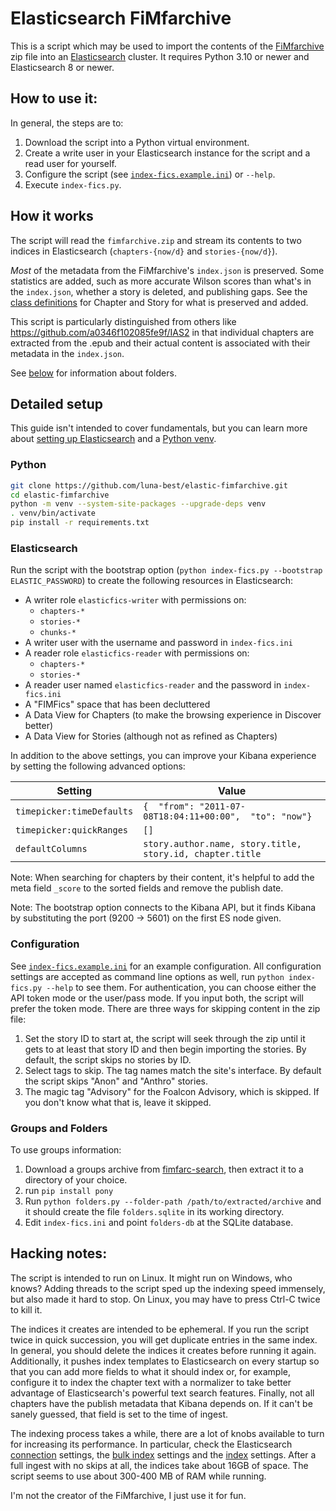 # Elasticsearch FiMfarchive
This is a script which may be used to import the contents of the [FiMfarchive](https://www.fimfiction.net/user/116950/Fimfarchive) zip file into an 
[Elasticsearch](https://www.elastic.co/guide/) cluster.  It requires Python 3.10 or newer and Elasticsearch 8 or newer.

## How to use it:

In general, the steps are to:
1. Download the script into a Python virtual environment.
2. Create a write user in your Elasticsearch instance for the script and a read user for yourself.
3. Configure the script (see [`index-fics.example.ini`](index-fics.example.ini)) or `--help`.
4. Execute `index-fics.py`.

## How it works

The script will read the `fimfarchive.zip` and stream its contents to two indices in Elasticsearch (`chapters-{now/d}` 
and `stories-{now/d}`).

*Most* of the metadata from the FiMfarchive's `index.json` is preserved.  Some statistics are added, such as more 
accurate Wilson scores than what's in the `index.json`, whether a story is deleted, and publishing gaps. See the 
[class definitions](esdocs.py) for Chapter and Story for what is preserved and added.

This script is particularly distinguished from others like https://github.com/a0346f102085fe9f/IAS2 in that individual
chapters are extracted from the .epub and their actual content is associated with their metadata in the `index.json`.

See [below](#groups-and-folders) for information about folders.

## Detailed setup
This guide isn't intended to cover fundamentals, but you can learn more about [setting up Elasticsearch](https://www.elastic.co/guide/en/elasticsearch/reference/current/getting-started.html) and 
a [Python venv](https://docs.python.org/3/library/venv.html).

### Python
```bash
git clone https://github.com/luna-best/elastic-fimfarchive.git
cd elastic-fimfarchive
python -m venv --system-site-packages --upgrade-deps venv
. venv/bin/activate
pip install -r requirements.txt
```

### Elasticsearch
Run the script with the bootstrap option (`python index-fics.py --bootstrap ELASTIC_PASSWORD`) to create the
following resources in Elasticsearch:
- A writer role `elasticfics-writer` with permissions on:
  - `chapters-*`
  - `stories-*`
  - `chunks-*`
- A writer user with the username and password in `index-fics.ini`
- A reader role `elasticfics-reader` with permissions on:
  - `chapters-*`
  - `stories-*`
- A reader user named `elasticfics-reader` and the password in `index-fics.ini`
- A "FIMFics" space that has been decluttered
- A Data View for Chapters (to make the browsing experience in Discover better)
- A Data View for Stories (although not as refined as Chapters)

In addition to the above settings, you can improve your Kibana experience by setting the following advanced options:

| Setting                   | Value                                                     |
|---------------------------|-----------------------------------------------------------|
| `timepicker:timeDefaults` | `{  "from": "2011-07-08T18:04:11+00:00",  "to": "now"}`   |
| `timepicker:quickRanges`  | `[]`                                                      |
| `defaultColumns`          | `story.author.name, story.title, story.id, chapter.title` |

Note: When searching for chapters by their content, it's helpful to add the meta field `_score` to the sorted fields and 
remove the publish date.

Note: The bootstrap option connects to the Kibana API, but it finds Kibana by substituting the port (9200 -> 5601)
on the first ES node given.

### Configuration
See [`index-fics.example.ini`](index-fics.example.ini) for an example configuration.  All configuration settings are accepted as 
command line options as well, run `python index-fics.py --help` to see them. For authentication, you can choose 
either the API token mode or the user/pass mode. If you input both, the script will prefer the token mode.  There 
are three ways for skipping content in the zip file:
1. Set the story ID to start at, the script will seek through the zip until it gets to at least that story ID and then 
begin importing the stories.  By default, the script skips no stories by ID.
2. Select tags to skip.  The tag names match the site's interface. By default the script skips "Anon" and "Anthro" stories.
3. The magic tag "Advisory" for the Foalcon Advisory, which is skipped.  If you don't know what that is, leave it skipped.

### Groups and Folders
To use groups information:
1. Download a groups archive from [fimfarc-search](https://github.com/uis246/fimfarc-search/), then extract it to a directory of your choice.
2. run `pip install pony`
3. Run `python folders.py --folder-path /path/to/extracted/archive` and it should create the file `folders.sqlite` in its working directory.
4. Edit `index-fics.ini` and point `folders-db` at the SQLite database.

## Hacking notes:

The script is intended to run on Linux. It might run on Windows, who knows?  Adding threads to the script sped up the 
indexing speed immensely, but also made it hard to stop.  On Linux, you may have to press Ctrl-C twice to kill it.

The indices it creates are intended to be ephemeral. If you run the script twice in quick succession, you will get 
duplicate entries in the same index. In general, you should delete the indices it creates before running it again.  
Additionally, it pushes index templates to Elasticsearch on every startup so that you can add more fields to what it 
should index or, for example, configure it to index the chapter text with a normalizer to take better advantage of 
Elasticsearch's powerful text search features.  Finally, not all chapters have the publish metadata that Kibana depends 
on. If it can't be sanely guessed, that field is set to the time of ingest.

The indexing process takes a while, there are a lot of knobs available to turn for increasing its performance.  In 
particular, check the Elasticsearch [connection](https://github.com/luna-best/elastic-fimfarchive/blob/7b7b51b639321ca7f8f91a88c00f88c3cbca3ac8/index-fics.py#L216) settings, the [bulk index](https://github.com/luna-best/elastic-fimfarchive/blob/7b7b51b639321ca7f8f91a88c00f88c3cbca3ac8/index-fics.py#L247) settings and the [index](https://github.com/luna-best/elastic-fimfarchive/blob/7b7b51b639321ca7f8f91a88c00f88c3cbca3ac8/esdocs.py#L49) 
settings.  After a full ingest with no skips at all, the indices take about 16GB of space.  The script seems to use 
about 300-400 MB of RAM while running.

I'm not the creator of the FiMfarchive, I just use it for fun.